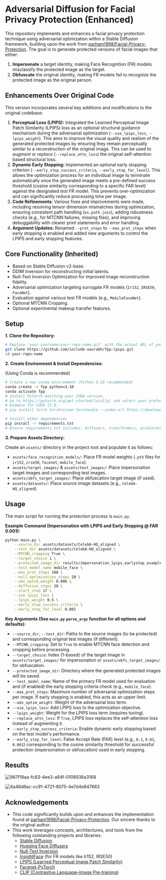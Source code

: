 

# Adversarial Diffusion for Facial Privacy Protection (Enhanced)

This repository implements and enhances a facial privacy protection technique using adversarial optimization within a Stable Diffusion framework, building upon the work from [parham1998/Facial-Privacy-Protection](https://github.com/parham1998/Facial-Privacy-Protection). The goal is to generate protected versions of facial images that either:

1.  **Impersonate** a target identity, making Face Recognition (FR) models misclassify the protected image as the target.
2.  **Obfuscate** the original identity, making FR models fail to recognize the protected image as the original person.

## Enhancements Over Original Code

This version incorporates several key additions and modifications to the original codebase:

1.  **Perceptual Loss (LPIPS):** Integrated the Learned Perceptual Image Patch Similarity (LPIPS) loss as an optional structural guidance mechanism during the adversarial optimization (`--use_lpips_loss`, `--lpips_weight`). This aims to improve the visual quality and realism of the generated protected images by ensuring they remain perceptually similar to a reconstruction of the original image. This can be used to *augment* or *replace* (`--replace_attn_loss`) the original self-attention based structural loss.
2.  **Dynamic Early Stopping:** Implemented an optional early stopping criterion (`--early_stop_success_criteria`, `--early_stop_far_level`). This allows the optimization process for an individual image to terminate automatically once the generated image meets a pre-defined success threshold (cosine similarity corresponding to a specific FAR level) against the designated *test* FR model. This prevents over-optimization and can significantly reduce processing time per image.
3.  **Code Refinements:** Various fixes and improvements were made, including resolving tensor dimension mismatches during optimization, ensuring consistent path handling (`os.path.join`), adding robustness checks (e.g., for MTCNN failures, missing files), and improving debuggability with clearer print statements and error handling.
4.  **Argument Updates:** Renamed `--prot_steps` to `--max_prot_steps` when early stopping is enabled and added new arguments to control the LPIPS and early stopping features.

## Core Functionality (Inherited)

*   Based on Stable Diffusion v2-base.
*   DDIM Inversion for reconstructing initial latents.
*   Null-Text Inversion Optimization for improved image reconstruction fidelity.
*   Adversarial optimization targeting surrogate FR models (`Ir152`, `IRSE50`, `FaceNet`).
*   Evaluation against various test FR models (e.g., `MobileFaceNet`).
*   Optional MTCNN Cropping.
*   Optional experimental makeup transfer features.

## Setup

**1. Clone the Repository:**

```bash
# Replace 'your-username/your-repo-name.git' with the actual URL of your repository
git clone https://github.com/include-saurabh/fpp-lpips.git
cd your-repo-name
```

**2. Create Environment & Install Dependencies:**

(Using Conda is recommended)

```bash
# Create a new conda environment (Python 3.10 recommended)
conda create -n fpp python=3.10
conda activate fpp
# Install PyTorch matching your CUDA version.
# Go to https://pytorch.org/get-started/locally/ and select your preferences.
# Example for CUDA 11.8:
# pip install torch torchvision torchaudio --index-url https://download.pytorch.org/whl/cu118

# Install other dependencies
pip install -r requirements.txt
# Ensure requirements.txt includes: diffusers, transformers, accelerate, numpy, opencv-python, Pillow, tqdm, lpips, facenet-pytorch, scikit-image, clip-openai
```

**3. Prepare Assets Directory:**

Create an `assets/` directory in the project root and populate it as follows:

*   `assets/face_recognition_models/`: Place FR model weights (`.pth` files for `ir152`, `irse50`, `facenet`, `mobile_face`).
*   `assets/target_images/` & `assets/test_images/`: Place impersonation target images and corresponding test images.
*   `assets/obfs_target_images/`: Place obfuscation target image (if used).
*   `assets/datasets/`: Place source image datasets (e.g., `CelebA-HQ_aligned`).

## Usage

The main script for running the protection process is `main.py`.

**Example Command (Impersonation with LPIPS and Early Stopping @ FAR 0.001):**

```bash
python main.py \
    --source_dir assets/datasets/CelebA-HQ_aligned \
    --test_dir assets/datasets/CelebA-HQ_aligned \
    --MTCNN_cropping True \
    --target_choice 1 \
    --protected_image_dir results/impersonation_lpips_earlystop_example \
    --test_model_name mobile_face \
    --max_prot_steps 100 \
    --null_optimization_steps 20 \
    --adv_optim_weight 0.006 \
    --diffusion_steps 20 \
    --start_step 17 \
    --use_lpips_loss \
    --lpips_weight 0.5 \
    --early_stop_success_criteria \
    --early_stop_far_level 0.001
```

**Key Arguments (See `main.py` `parse_args` function for all options and defaults):**

*   `--source_dir`, `--test_dir`: Paths to the source images (to be protected) and corresponding original test images (if different).
*   `--MTCNN_cropping`: Set to `True` to enable MTCNN face detection and cropping before processing.
*   `--target_choice`: Index (1-based) of the target image in `assets/target_images/` for impersonation or `assets/obfs_target_images/` for obfuscation.
*   `--protected_image_dir`: Directory where the generated protected images will be saved.
*   `--test_model_name`: Name of the primary FR model used for evaluation and (if enabled) the early stopping criteria check (e.g., `mobile_face`).
*   `--max_prot_steps`: Maximum number of adversarial optimization steps per image. If early stopping is enabled, this acts as an upper limit.
*   `--adv_optim_weight`: Weight of the adversarial loss term.
*   `--use_lpips_loss`: Add LPIPS loss to the optimization objective.
*   `--lpips_weight`: Weight for the LPIPS loss term (requires tuning).
*   `--replace_attn_loss`: If `True`, LPIPS loss replaces the self-attention loss instead of augmenting it.
*   `--early_stop_success_criteria`: Enable dynamic early stopping based on the test model's performance.
*   `--early_stop_far_level`: False Accept Rate (FAR) level (e.g., `0.1`, `0.01`, `0.001`) corresponding to the cosine similarity threshold for successful protection (impersonation or obfuscation) used in early stopping.

## Results
![967f18aa-fc83-4ee3-a84f-0108936a3168](https://github.com/user-attachments/assets/f38c7096-8eb8-43c6-9b8b-7a21420c4df8)

![4a46d6ac-cc91-4721-8075-4e7d4e847663](https://github.com/user-attachments/assets/252ed1e0-05e1-4a6d-9b10-f445da5618c8)


## Acknowledgements

*   This code significantly builds upon and enhances the implementation found at [parham1998/Facial-Privacy-Protection](https://github.com/parham1998/Facial-Privacy-Protection). Our sincere thanks to the original author.
*   This work leverages concepts, architectures, and tools from the following outstanding projects and libraries:
    *   [Stable Diffusion](https://github.com/CompVis/stable-diffusion)
    *   [Hugging Face Diffusers](https://github.com/huggingface/diffusers)
    *   [Null-Text Inversion](https://null-text-inversion.github.io/)
    *   [InsightFace](https://github.com/deepinsight/insightface) (for FR models like Ir152, IRSE50)
    *   [LPIPS (Learned Perceptual Image Patch Similarity)](https://github.com/richzhang/PerceptualSimilarity)
    *   [Facenet-PyTorch](https://github.com/timesler/facenet-pytorch)
    *   [CLIP (Contrastive Language–Image Pre-training)](https://github.com/openai/CLIP)
```
